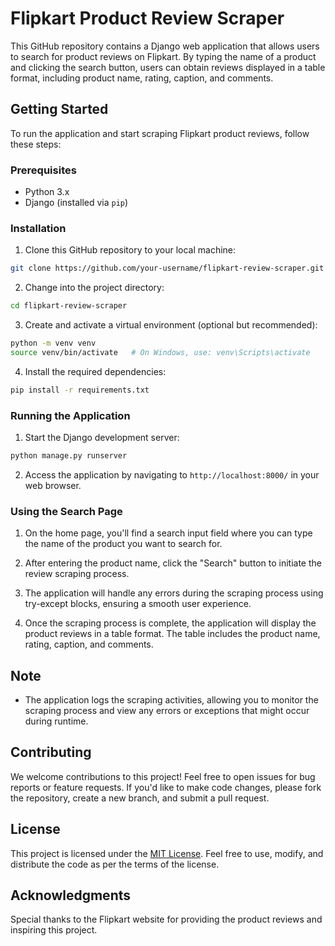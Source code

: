 # Flipkart Product Review Scraper

This GitHub repository contains a Django web application that allows users to search for product reviews on Flipkart. By typing the name of a product and clicking the search button, users can obtain reviews displayed in a table format, including product name, rating, caption, and comments.

## Getting Started

To run the application and start scraping Flipkart product reviews, follow these steps:

### Prerequisites

- Python 3.x
- Django (installed via `pip`)

### Installation

1. Clone this GitHub repository to your local machine:

```bash
git clone https://github.com/your-username/flipkart-review-scraper.git
```

2. Change into the project directory:

```bash
cd flipkart-review-scraper
```

3. Create and activate a virtual environment (optional but recommended):

```bash
python -m venv venv
source venv/bin/activate   # On Windows, use: venv\Scripts\activate
```

4. Install the required dependencies:

```bash
pip install -r requirements.txt
```

### Running the Application

1. Start the Django development server:

```bash
python manage.py runserver
```

2. Access the application by navigating to `http://localhost:8000/` in your web browser.

### Using the Search Page

1. On the home page, you'll find a search input field where you can type the name of the product you want to search for.

2. After entering the product name, click the "Search" button to initiate the review scraping process.

3. The application will handle any errors during the scraping process using try-except blocks, ensuring a smooth user experience.

4. Once the scraping process is complete, the application will display the product reviews in a table format. The table includes the product name, rating, caption, and comments.

## Note

- The application logs the scraping activities, allowing you to monitor the scraping process and view any errors or exceptions that might occur during runtime.

## Contributing

We welcome contributions to this project! Feel free to open issues for bug reports or feature requests. If you'd like to make code changes, please fork the repository, create a new branch, and submit a pull request.

## License

This project is licensed under the [MIT License](LICENSE). Feel free to use, modify, and distribute the code as per the terms of the license.

## Acknowledgments

Special thanks to the Flipkart website for providing the product reviews and inspiring this project.
